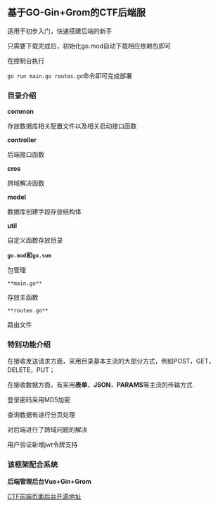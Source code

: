 ## 基于GO-Gin+Grom的CTF后端服

适用于初步入门，快速搭建后端的新手

只需要下载完成后，初始化go.mod自动下载相应依赖包即可

在控制台执行

`go run main.go routes.go`命令即可完成部署





### 目录介绍

**common**

存放数据库相关配置文件以及相关启动接口函数

**controller**

后端接口函数

**cros**

跨域解决函数

**model**

数据库创建字段存放结构体


**util**

自定义函数存放目录

**`go.mod`和`go.sum`**

包管理

`**main.go**`

存放主函数

`**routes.go**`

路由文件

### 特别功能介绍

在接收发送请求方面，采用目录基本主流的大部分方式，例如POST，GET，DELETE，PUT；

在接收数据方面，有采用**表单**，**JSON**，**PARAMS**等主流的传输方式

登录密码采用MD5加密

查询数据有进行分页处理

对后端进行了跨域问题的解决

用户验证新增jwt令牌支持

### 该框架配合系统

**后端管理后台Vue+Gin+Grom**

[CTF前端页面后台开源地址](https://github.com/charmber/Vue_element-Backstage.git)


